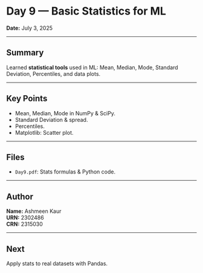 # Day 9 — Basic Statistics for ML

**Date:** July 3, 2025

---

## Summary

Learned **statistical tools** used in ML: Mean, Median, Mode, Standard Deviation, Percentiles, and data plots.

---

## Key Points

- Mean, Median, Mode in NumPy & SciPy.
- Standard Deviation & spread.
- Percentiles.
- Matplotlib: Scatter plot.

---

## Files

- `Day9.pdf`: Stats formulas & Python code.

---

## Author

**Name:** Ashmeen Kaur  
**URN:** 2302486  
**CRN:** 2315030

---

## Next

Apply stats to real datasets with Pandas.
